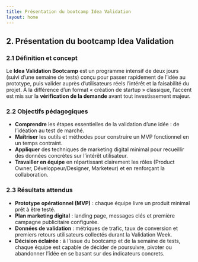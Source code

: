 ```yaml
---
title: Présentation du bootcamp Idea Validation
layout: home
---
```


## 2. Présentation du bootcamp **Idea Validation**

### 2.1 Définition et concept

Le **Idea Validation Bootcamp** est un programme intensif de deux jours (suivi d’une semaine de tests) conçu pour passer rapidement de l’idée au prototype, puis valider auprès d’utilisateurs réels l’intérêt et la faisabilité du projet. À la différence d’un format « création de startup » classique, l’accent est mis sur la **vérification de la demande** avant tout investissement majeur.

### 2.2 Objectifs pédagogiques

* **Comprendre** les étapes essentielles de la validation d’une idée : de l’idéation au test de marché.
* **Maîtriser** les outils et méthodes pour construire un MVP fonctionnel en un temps contraint.
* **Appliquer** des techniques de marketing digital minimal pour recueillir des données concrètes sur l’intérêt utilisateur.
* **Travailler en équipe** en répartissant clairement les rôles (Product Owner, Développeur/Designer, Marketeur) et en renforçant la collaboration.

### 2.3 Résultats attendus

* **Prototype opérationnel (MVP)** : chaque équipe livre un produit minimal prêt à être testé.
* **Plan marketing digital** : landing page, messages clés et première campagne publicitaire configurée.
* **Données de validation** : métriques de trafic, taux de conversion et premiers retours utilisateurs collectés durant la Validation Week.
* **Décision éclairée** : à l’issue du bootcamp et de la semaine de tests, chaque équipe est capable de décider de poursuivre, pivoter ou abandonner l’idée en se basant sur des indicateurs concrets.
